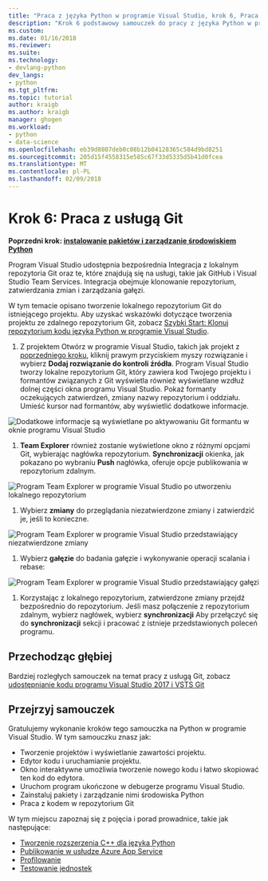 ```yaml
---
title: "Praca z języka Python w programie Visual Studio, krok 6, Praca z usługą Git | Dokumentacja firmy Microsoft"
description: "Krok 6 podstawowy samouczek do pracy z języka Python w programie Visual Studio, obejmujące funkcje związane z Git programu Visual Studio."
ms.custom: 
ms.date: 01/16/2018
ms.reviewer: 
ms.suite: 
ms.technology:
- devlang-python
dev_langs:
- python
ms.tgt_pltfrm: 
ms.topic: tutorial
author: kraigb
ms.author: kraigb
manager: ghogen
ms.workload:
- python
- data-science
ms.openlocfilehash: eb39d8807deb0c08b12b04128365c584d9bd8251
ms.sourcegitcommit: 205d15f4558315e585c67f33d5335d5b41d0fcea
ms.translationtype: MT
ms.contentlocale: pl-PL
ms.lasthandoff: 02/09/2018
---
```

# <a name="step-6-working-with-git"></a>Krok 6: Praca z usługą Git

**Poprzedni krok: [instalowanie pakietów i zarządzanie środowiskiem Python](tutorial-working-with-python-in-visual-studio-step-05-installing-packages.md)**

Program Visual Studio udostępnia bezpośrednia Integracja z lokalnym repozytoria Git oraz te, które znajdują się na usługi, takie jak GitHub i Visual Studio Team Services. Integracja obejmuje klonowanie repozytorium, zatwierdzania zmian i zarządzania gałęzi.

W tym temacie opisano tworzenie lokalnego repozytorium Git do istniejącego projektu. Aby uzyskać wskazówki dotyczące tworzenia projektu ze zdalnego repozytorium Git, zobacz [Szybki Start: Klonuj repozytorium kodu języka Python w programie Visual Studio](quickstart-03-python-in-visual-studio-project-from-repository.md).

1. Z projektem Otwórz w programie Visual Studio, takich jak projekt z [poprzedniego kroku](tutorial-working-with-python-in-visual-studio-step-05-installing-packages.md), kliknij prawym przyciskiem myszy rozwiązanie i wybierz **Dodaj rozwiązanie do kontroli źródła**. Program Visual Studio tworzy lokalne repozytorium Git, który zawiera kod Twojego projektu i formantów związanych z Git wyświetla również wyświetlane wzdłuż dolnej części okna programu Visual Studio. Pokaż formanty oczekujących zatwierdzeń, zmiany nazwy repozytorium i oddziału. Umieść kursor nad formantów, aby wyświetlić dodatkowe informacje.

  ![Dodatkowe informacje są wyświetlane po aktywowaniu Git formantu w oknie programu Visual Studio](media/working-with-git-01.png)

1. **Team Explorer** również zostanie wyświetlone okno z różnymi opcjami Git, wybierając nagłówka repozytorium. **Synchronizacji** okienka, jak pokazano po wybraniu **Push** nagłówka, oferuje opcje publikowania w repozytorium zdalnym.

  ![Program Team Explorer w programie Visual Studio po utworzeniu lokalnego repozytorium](media/working-with-git-02.png)

1. Wybierz **zmiany** do przeglądania niezatwierdzone zmiany i zatwierdzić je, jeśli to konieczne.

  ![Program Team Explorer w programie Visual Studio przedstawiający niezatwierdzone zmiany](media/working-with-git-03.png)

1. Wybierz **gałęzie** do badania gałęzie i wykonywanie operacji scalania i rebase:

  ![Program Team Explorer w programie Visual Studio przedstawiający gałęzi](media/working-with-git-04.png)

1. Korzystając z lokalnego repozytorium, zatwierdzone zmiany przejdź bezpośrednio do repozytorium. Jeśli masz połączenie z repozytorium zdalnym, wybierz nagłówek, wybierz **synchronizacji** Aby przełączyć się do **synchronizacji** sekcji i pracować z istnieje przedstawionych poleceń programu.

## <a name="going-deeper"></a>Przechodząc głębiej

Bardziej rozległych samouczek na temat pracy z usługą Git, zobacz [udostępnianie kodu programu Visual Studio 2017 i VSTS Git](/vsts/git/share-your-code-in-git-vs-2017)

## <a name="tutorial-review"></a>Przejrzyj samouczek

Gratulujemy wykonanie kroków tego samouczka na Python w programie Visual Studio. W tym samouczku znasz jak:

- Tworzenie projektów i wyświetlanie zawartości projektu.
- Edytor kodu i uruchamianie projektu.
- Okno interaktywne umożliwia tworzenie nowego kodu i łatwo skopiować ten kod do edytora.
- Uruchom program ukończone w debugerze programu Visual Studio.
- Zainstaluj pakiety i zarządzanie nimi środowiska Python
- Praca z kodem w repozytorium Git

W tym miejscu zapoznaj się z pojęcia i porad prowadnice, takie jak następujące:

- [Tworzenie rozszerzenia C++ dla języka Python](working-with-c-cpp-python-in-visual-studio.md)
- [Publikowanie w usłudze Azure App Service](publishing-python-web-applications-to-azure-from-visual-studio.md)
- [Profilowanie](profiling-python-code-in-visual-studio.md)
- [Testowanie jednostek](unit-testing-python-in-visual-studio.md)
